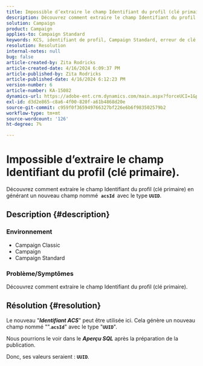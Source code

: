```yaml
---
title: Impossible d’extraire le champ Identifiant du profil (clé primaire).
description: Découvrez comment extraire le champ Identifiant du profil (clé primaire) en générant un nouveau champ.
solution: Campaign
product: Campaign
applies-to: Campaign Standard
keywords: KCS, identifiant de profil, Campaign Standard, erreur de clé de Principal
resolution: Resolution
internal-notes: null
bug: false
article-created-by: Zita Rodricks
article-created-date: 4/16/2024 6:09:37 PM
article-published-by: Zita Rodricks
article-published-date: 4/16/2024 6:12:23 PM
version-number: 6
article-number: KA-15082
dynamics-url: https://adobe-ent.crm.dynamics.com/main.aspx?forceUCI=1&pagetype=entityrecord&etn=knowledgearticle&id=5a585b78-1cfc-ee11-a1ff-6045bd0065b6
exl-id: d3d2e865-c8a6-4f00-820f-a61b4868d20e
source-git-commit: c959f0f365949766327bf226e6b6f983502579b2
workflow-type: tm+mt
source-wordcount: '126'
ht-degree: 7%

---
```


# Impossible d’extraire le champ Identifiant du profil (clé primaire).


Découvrez comment extraire le champ Identifiant du profil (clé primaire) en générant un nouveau champ nommé  <b>`acsId `</b>avec le type <b>`UUID`</b>.

## Description {#description}


### <b>Environnement</b>



- Campaign Classic
- Campaign
- Campaign Standard




### <b>Problème/Symptômes</b>

Découvrez comment extraire le champ Identifiant du profil (clé primaire).


## Résolution {#resolution}


Le nouveau &quot;<b>*Identifiant ACS</b>*&quot; peut être utilisée ici. Cela génère un nouveau champ nommé &quot;&quot;.<b>`acsId`</b>&quot; avec le type &quot;<b>`UUID`</b>&quot;.

Nous pourrions le voir dans le <b>*Aperçu SQL</b>* après la préparation de la publication.

Donc, ses valeurs seraient : <b>`UUID`</b>.
